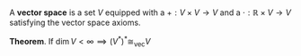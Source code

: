 A **vector space** is a set $V$ equipped with a $+:V \times V \to V$ and a $\cdot: \mathbb{R}\times V \to V$ satisfying the vector space axioms.

**Theorem**. If $\dim V < \infty \implies \left(V^\ast\right)^\ast \cong_{\text{vec}} V$